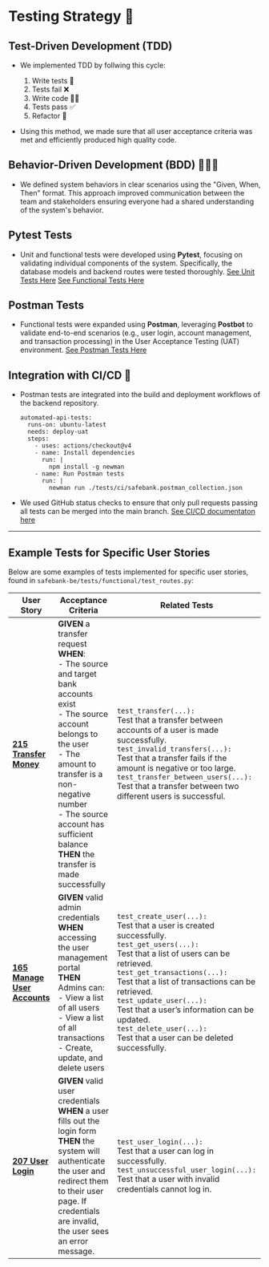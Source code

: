# Testing Strategy 🧪

## Test-Driven Development (TDD)

- We implemented TDD by follwing this cycle:

  1. Write tests 📝
  2. Tests fail ❌
  3. Write code 🧑‍💻
  4. Tests pass ✅
  5. Refactor 🔄

- Using this method, we made sure that all user acceptance criteria was met and efficiently produced high quality code.

## Behavior-Driven Development (BDD) 🧑‍🤝‍🧑

- We defined system behaviors in clear scenarios using the "Given, When, Then" format. This approach improved communication between the team and stakeholders ensuring everyone had a shared understanding of the system's behavior.

## Pytest Tests

- Unit and functional tests were developed using **Pytest**, focusing on validating individual components of the system. Specifically, the database models and backend routes were tested thoroughly.
  [See Unit Tests Here](https://github.com/ie-safebank/safebank-be/blob/main/tests/unit/test_model.py)
  [See Functional Tests Here](https://github.com/ie-safebank/safebank-be/blob/main/tests/functional/test_routes.py)

## Postman Tests

- Functional tests were expanded using **Postman**, leveraging **Postbot** to validate end-to-end scenarios (e.g., user login, account management, and transaction processing) in the User Acceptance Testing (UAT) environment.
  [See Postman Tests Here](https://github.com/ie-safebank/safebank-be/blob/main/tests/ci/safebank.postman_collection.json)

## Integration with CI/CD 🔗

- Postman tests are integrated into the build and deployment workflows of the backend repository.
  
  ```
  automated-api-tests:
    runs-on: ubuntu-latest
    needs: deploy-uat
    steps:
      - uses: actions/checkout@v4
      - name: Install dependencies
        run: |
          npm install -g newman
      - name: Run Postman tests
        run: |
          newman run ./tests/ci/safebank.postman_collection.json
  ```
- We used GitHub status checks to ensure that only pull requests passing all tests can be merged into the main branch.
  [See CI/CD documentaton here](ci-cd-strategy.md)

---

## Example Tests for Specific User Stories

Below are some examples of tests implemented for specific user stories, found in `safebank-be/tests/functional/test_routes.py`:

| **User Story**                                                                                        | **Acceptance Criteria**                                                                                                                                                                                                                                                                | **Related Tests**                                                                                                                                                                                                                                                                                                                                                                                |
| ----------------------------------------------------------------------------------------------------- | -------------------------------------------------------------------------------------------------------------------------------------------------------------------------------------------------------------------------------------------------------------------------------------- | ------------------------------------------------------------------------------------------------------------------------------------------------------------------------------------------------------------------------------------------------------------------------------------------------------------------------------------------------------------------------------------------------ |
| **[215 Transfer Money](https://dev.azure.com/rsagasteguiieu2022/safebank/_workitems/edit/215)**       | **GIVEN** a transfer request<br>**WHEN**:<br>- The source and target bank accounts exist<br>- The source account belongs to the user<br>- The amount to transfer is a non-negative number<br>- The source account has sufficient balance<br>**THEN** the transfer is made successfully | `test_transfer(...):`<br>Test that a transfer between accounts of a user is made successfully.<br>`test_invalid_transfers(...):`<br>Test that a transfer fails if the amount is negative or too large.<br>`test_transfer_between_users(...):`<br>Test that a transfer between two different users is successful.                                                                                 |
| **[165 Manage User Accounts](https://dev.azure.com/rsagasteguiieu2022/safebank/_workitems/edit/165)** | **GIVEN** valid admin credentials<br>**WHEN** accessing the user management portal<br>**THEN** Admins can:<br>- View a list of all users<br>- View a list of all transactions<br>- Create, update, and delete users                                                                    | `test_create_user(...):`<br>Test that a user is created successfully.<br>`test_get_users(...):`<br>Test that a list of users can be retrieved.<br>`test_get_transactions(...):`<br>Test that a list of transactions can be retrieved.<br>`test_update_user(...):`<br>Test that a user’s information can be updated.<br>`test_delete_user(...):`<br>Test that a user can be deleted successfully. |
| **[207 User Login](https://dev.azure.com/rsagasteguiieu2022/safebank/_workitems/edit/207)**           | **GIVEN** valid user credentials<br>**WHEN** a user fills out the login form<br>**THEN** the system will authenticate the user and redirect them to their user page. If credentials are invalid, the user sees an error message.                                                       | `test_user_login(...):`<br>Test that a user can log in successfully.<br>`test_unsuccessful_user_login(...):`<br>Test that a user with invalid credentials cannot log in.                                                                                                                                                                                                                         |
